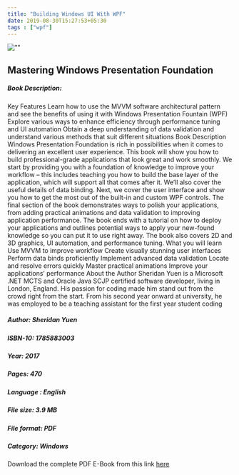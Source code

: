 ```yaml
---
title: "Building Windows UI With WPF"
date: 2019-08-30T15:27:53+05:30
tags : ["wpf"]
---
```


![""](https://i.ibb.co/XY3Ys6C/Mastering-Windows-Presentation-Foundation-400x493.jpg)

## Mastering Windows Presentation Foundation

##### Book Description:

<p>Key Features Learn how to use the MVVM software architectural pattern and see the benefits of using it with Windows Presentation Fountain (WPF) Explore various ways to enhance efficiency through performance tuning and UI automation Obtain a deep understanding of data validation and understand various methods that suit different situations Book Description Windows Presentation Foundation is rich in possibilities when it comes to delivering an excellent user experience. This book will show you how to build professional-grade applications that look great and work smoothly. We start by providing you with a foundation of knowledge to improve your workflow – this includes teaching you how to build the base layer of the application, which will support all that comes after it. We’ll also cover the useful details of data binding. Next, we cover the user interface and show you how to get the most out of the built-in and custom WPF controls. The final section of the book demonstrates ways to polish your applications, from adding practical animations and data validation to improving application performance. The book ends with a tutorial on how to deploy your applications and outlines potential ways to apply your new-found knowledge so you can put it to use right away. The book also covers 2D and 3D graphics, UI automation, and performance tuning. What you will learn Use MVVM to improve workflow Create visually stunning user interfaces Perform data binds proficiently Implement advanced data validation Locate and resolve errors quickly Master practical animations Improve your applications’ performance About the Author Sheridan Yuen is a Microsoft .NET MCTS and Oracle Java SCJP certified software developer, living in London, England. His passion for coding made him stand out from the crowd right from the start. From his second year onward at university, he was employed to be a teaching assistant for the first year student coding</p>

##### Author: Sheridan Yuen
##### ISBN-10: 1785883003
##### Year: 2017
##### Pages: 470
##### Language : English
##### File size: 3.9 MB
##### File format: PDF
##### Category: Windows

<p>Download the complete PDF E-Book from this link <a href="https://github.com/nirzaf/Mastering-Windows-Presentation-Foundation/blob/master/Mastering%20Windows%20Presentation%20Foundation.pdf">here</a></p>

